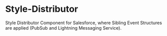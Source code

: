 # Style-Distributor
Style Distributor Component for Salesforce, where Sibling Event Structures are applied (PubSub and Lightning Messaging Service).

